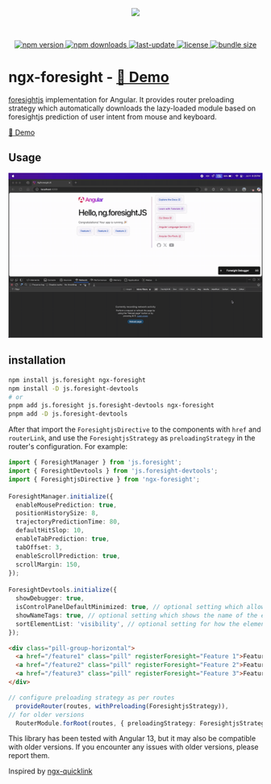 <p align="center">
  <img src="https://akshykhade.github.io/ngx-foresight/logo.svg" width="305px">
</p>
<br/>
<p align="center">
  <a href="https://www.npmjs.com/package/ngx-foresight">
    <img src="https://img.shields.io/npm/v/ngx-foresight.svg?style=for-the-badge" alt="npm version" />
  </a>
  <a href="https://www.npmjs.com/package/ngx-foresight">
    <img src="https://img.shields.io/npm/dm/ngx-foresight.svg?style=for-the-badge" alt="npm downloads" />
  </a>
  <a href="https://www.npmjs.com/package/ngx-foresight">
    <img src="https://img.shields.io/npm/last-update/ngx-foresight.svg?style=for-the-badge" alt="last-update" />
  </a>
  <a href="https://github.com/akshykhade/ngx-foresight/blob/main/LICENSE">
    <img src="https://img.shields.io/npm/l/ngx-foresight.svg?style=for-the-badge" alt="license" />
  </a>
  <a href="https://bundlephobia.com/package/ngx-foresight">
    <img src="https://img.shields.io/bundlephobia/minzip/ngx-foresight?style=for-the-badge" alt="bundle size" />
  </a>
</p>

# ngx-foresight - [🚀 Demo](https://akshykhade.github.io/ngx-foresight/)

[foresightjs](https://foresightjs.com/) implementation for Angular. It provides router preloading strategy which automatically downloads the lazy-loaded module based on foresightjs prediction of user intent from mouse and keyboard.

[🚀 Demo](https://akshykhade.github.io/ngx-foresight/)

## Usage

![Screenshot](public/example.gif)

## installation

```bash
npm install js.foresight ngx-foresight
npm install -D js.foresight-devtools
# or
pnpm add js.foresight js.foresight-devtools ngx-foresight
pnpm add -D js.foresight-devtools
```

After that import the `ForesightjsDirective` to the components with `href` and `routerLink`, and use the `ForesightjsStrategy` as `preloadingStrategy` in the router's configuration. For example:

```ts
import { ForesightManager } from 'js.foresight';
import { ForesightDevtools } from 'js.foresight-devtools';
import { ForesightjsDirective } from 'ngx-foresight';

ForesightManager.initialize({
  enableMousePrediction: true,
  positionHistorySize: 8,
  trajectoryPredictionTime: 80,
  defaultHitSlop: 10,
  enableTabPrediction: true,
  tabOffset: 3,
  enableScrollPrediction: true,
  scrollMargin: 150,
});

ForesightDevtools.initialize({
  showDebugger: true,
  isControlPanelDefaultMinimized: true, // optional setting which allows you to minimize the control panel on default
  showNameTags: true, // optional setting which shows the name of the element
  sortElementList: 'visibility', // optional setting for how the elements in the control panel are sorted
});
```

```html
<div class="pill-group-horizontal">
  <a href="/feature1" class="pill" registerForesight="Feature 1">Feature 1</a>
  <a href="/feature2" class="pill" registerForesight="Feature 2">Feature 2</a>
  <a href="/feature3" class="pill" registerForesight="Feature 3">Feature 3</a>
</div>
```

```ts
// configure preloading strategy as per routes
  provideRouter(routes, withPreloading(ForesightjsStrategy)),
// for older versions
  RouterModule.forRoot(routes, { preloadingStrategy: ForesightjsStrategy })
```
This library has been tested with Angular 13, but it may also be compatible with older versions. If you encounter any issues with older versions, please report them.

Inspired by [ngx-quicklink](https://github.com/mgechev/ngx-quicklink) 